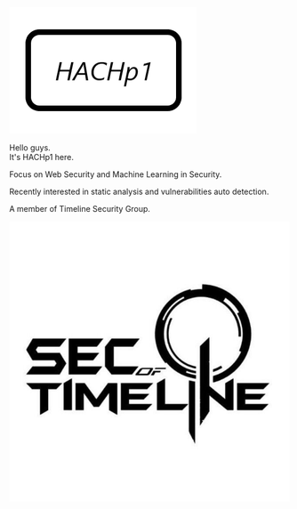 ![hachp1](img/hachp1.png)

Hello guys.  
It's HACHp1 here.

Focus on Web Security and Machine Learning in Security.

Recently interested in static analysis and vulnerabilities auto detection.

A member of Timeline Security Group.

![tls](img/tls.jpg)
